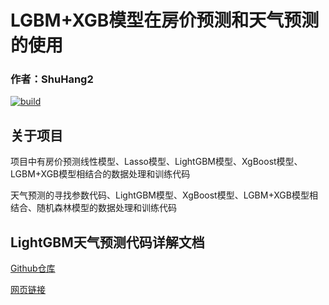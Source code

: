 # LGBM+XGB模型在房价预测和天气预测的使用

### 作者：ShuHang2

[![build](https://github.com/Anduin2017/HowToCook/actions/workflows/build.yml/badge.svg)](https://github.com/ShuHang2/LGBM_XGB)

## 关于项目

项目中有房价预测线性模型、Lasso模型、LightGBM模型、XgBoost模型、LGBM+XGB模型相结合的数据处理和训练代码

天气预测的寻找参数代码、LightGBM模型、XgBoost模型、LGBM+XGB模型相结合、随机森林模型的数据处理和训练代码

## LightGBM天气预测代码详解文档

[Github仓库](https://github.com/ShuHang2/ShuHang2.github.io?tab=readme-ov-file)

[网页链接](https://shuhang2.github.io/ML_Model/LightGBM%E5%9B%9E%E5%BD%92%E6%A8%A1%E5%9E%8B.html)